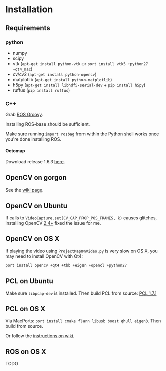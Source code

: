 # Installation

## Requirements

### python

- numpy
- scipy
- vtk (`apt-get install python-vtk` or `port install vtk5 +python27 +qt4_mac`)
- cv/cv2 (`apt-get install python-opencv`)
- matplotlib (`apt-get install python-matplotlib`)
- h5py (`apt-get install libhdf5-serial-dev` + `pip install h5py`)
- ruffus (`pip install ruffus`)

### C++

Grab [ROS Groovy](http://wiki.ros.org/groovy/Installation/Ubuntu).

Installing ROS-base should be sufficient.

Make sure running `import rosbag` from within the Python shell works once
you're done installing ROS.

#### Octomap

Download release 1.6.3 [here](https://github.com/OctoMap/octomap/tags).

## OpenCV on gorgon

See the [wiki page](https://github.com/sameeptandon/sail-car-log/wiki/Installing-opencv-on-gorgon).

## OpenCV on Ubuntu

If calls to `VideoCapture.set(CV_CAP_PROP_POS_FRAMES, k)` causes
glitches, installing OpenCV [2.4+](http://docs.opencv.org/doc/tutorials/introduction/linux_install/linux_install.html)
fixed the issue for me.

## OpenCV on OS X

If playing the video using `ProjectMapOnVideo.py` is very slow on OS X,
you may need to install OpenCV with Qt4:

`port install opencv +qt4 +tbb +eigen +opencl +python27`

## PCL on Ubuntu

Make sure `libpcap-dev` is installed. Then build PCL from source:
[PCL 1.7.1](https://github.com/PointCloudLibrary/pcl/releases/tag/pcl-1.7.1)

## PCL on OS X

Via MacPorts:
`port install cmake flann libusb boost qhull eigen3`.
Then build from source.

Or follow the [instructions on wiki](https://github.com/sameeptandon/sail-car-log/wiki/Installing-PCL-on-a-Mac).

## ROS on OS X

TODO
